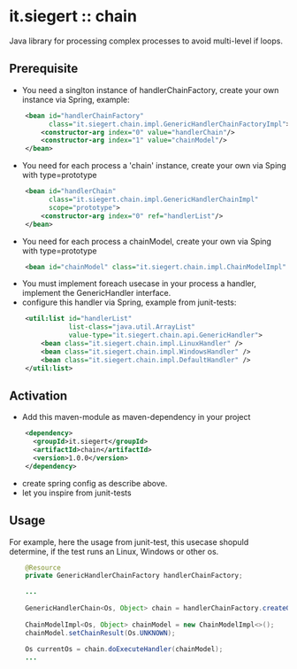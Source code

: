 # it.siegert :: chain
Java library for processing complex processes to avoid multi-level if loops.

## Prerequisite
- You need a singlton instance of handlerChainFactory, create your own instance via Spring, example:
```xml
    <bean id="handlerChainFactory"
          class="it.siegert.chain.impl.GenericHandlerChainFactoryImpl">
        <constructor-arg index="0" value="handlerChain"/>
        <constructor-arg index="1" value="chainModel"/>
    </bean>
```
- You need for each process a 'chain' instance, create your own via Sping with type=prototype
```xml
    <bean id="handlerChain"
          class="it.siegert.chain.impl.GenericHandlerChainImpl"
          scope="prototype">
        <constructor-arg index="0" ref="handlerList"/>
    </bean>
```

- You need for each process a chainModel, create your own via Sping with type=prototype
```xml
    <bean id="chainModel" class="it.siegert.chain.impl.ChainModelImpl" scope="prototype" />
```
- You must implement foreach usecase in your process a handler, implement the GenericHandler interface.
- configure this handler via Spring, example from junit-tests:
```xml
    <util:list id="handlerList"
               list-class="java.util.ArrayList"
               value-type="it.siegert.chain.api.GenericHandler">
        <bean class="it.siegert.chain.impl.LinuxHandler" />
        <bean class="it.siegert.chain.impl.WindowsHandler" />
        <bean class="it.siegert.chain.impl.DefaultHandler" />
    </util:list>
```

## Activation
- Add this maven-module as maven-dependency in your project
```xml
    <dependency>
      <groupId>it.siegert</groupId>
      <artifactId>chain</artifactId>
      <version>1.0.0</version>
    </dependency>
```
- create spring config as describe above.
- let you inspire from junit-tests


## Usage
For example, here the usage from junit-test, this usecase shopuld determine, if the test runs an Linux, Windows or other os.
```java
    @Resource
    private GenericHandlerChainFactory handlerChainFactory;

    ...
    
    GenericHandlerChain<Os, Object> chain = handlerChainFactory.createGenericHandlerChain();
    
    ChainModelImpl<Os, Object> chainModel = new ChainModelImpl<>();
    chainModel.setChainResult(Os.UNKNOWN);
    
    Os currentOs = chain.doExecuteHandler(chainModel);
    ...
```
